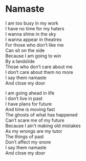 # Namaste

I am too busy in my work\
I have no time for my haters\
I wanna shine in the sky\
I wanna appear in theatres\
For those who don’t like me\
Can sit on the side\
Because I am going to win\
By a landslide\
Those who don’t care about me\
I don’t care about them no more\
I say them namaste\
And close my door

I am going ahead in life\
I don’t live in past\
I have plans for future\
And time is moving fast\
The ghosts of what has happened\
Can’t scare me of my future\
Because I ain’t making old mistakes\
As my wrongs are my tutor\
The things of past\
Don’t affect my snore\
I say them namaste\
And close my door